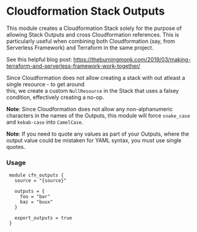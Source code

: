 # Cloudformation Stack Outputs

This module creates a Cloudformation Stack solely for the purpose of allowing Stack Outputs and cross Cloudformation references. This is particularly useful when combining both Cloudformation (say, from Serverless Framework) and Terraform in the same project.

See this helpful blog post: https://theburningmonk.com/2019/03/making-terraform-and-serverless-framework-work-together/

Since Cloudformation does not allow creating a stack with out atleast a single resource - to get around  
this, we create a custom `NullResource` in the Stack that uses a falsey condition, effectively creating a no-op.

**Note**: Since Cloudformation does not allow any non-alphanumeric characters in the names of the Outputs, this module will force `snake_case` and `kebab-case` into `CamelCase`.

**Note**: If you need to quote any values as part of your Outputs, where the output value could be mistaken for YAML syntax, you must use single quotes.

### Usage

     module cfn_outputs {  
       source = "{source}"

       outputs = {  
         foo = "bar"  
         baz = "buux"  
       }  

       export_outputs = true
     }
